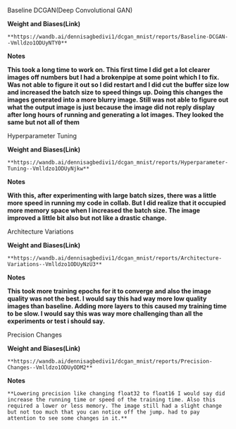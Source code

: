 Baseline DCGAN(Deep Convolutional GAN)

**Weight and Biases(Link)**

    **https://wandb.ai/dennisagbedivi1/dcgan_mnist/reports/Baseline-DCGAN--Vmlldzo1ODUyNTY0**

**Notes**

**This took a long time to work on. This first time I did get a lot clearer images off numbers but I had a brokenpipe at some point which I to fix. Was not able to figure it out so I did restart and I did cut the buffer size low and increased the batch size to speed things up. Doing this changes the images generated into a more blurry image. Still was not able to figure out what the output image is just because the image did not reply display after long hours of running and generating a lot images. They looked the same but not all of them**

Hyperparameter Tuning

**Weight and Biases(Link)**

    **https://wandb.ai/dennisagbedivi1/dcgan_mnist/reports/Hyperparameter-Tuning--Vmlldzo1ODUyNjkw**

**Notes**

**With this, after experimenting with large batch sizes, there was a little more speed in running my code in collab. But I did realize that it occupied more memory space when I increased the batch size. The image improved a little bit also but not like a drastic change.**

Architecture Variations

**Weight and Biases(Link)**

    **https://wandb.ai/dennisagbedivi1/dcgan_mnist/reports/Architecture-Variations--Vmlldzo1ODUyNzU3**

**Notes**

**This took more training epochs for it to converge and also the image quality was not the best. I would say this had way more low quality images than baseline. Adding more layers to this caused my training time to be slow. I would say this was way more challenging than all the experiments or test i should say.**

Precision Changes

**Weight and Biases(Link)**

    **https://wandb.ai/dennisagbedivi1/dcgan_mnist/reports/Precision-Changes--Vmlldzo1ODUyODM2**

**Notes**

    **Lowering precision like changing float32 to float16 I would say did increase the running time or speed of the training time. Also this required a lower or less memory. The image still had a slight change but not too much that you can notice off the jump. had to pay attention to see some changes in it.**

    

